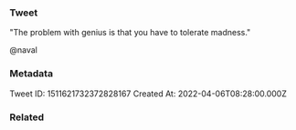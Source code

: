 ### Tweet
"The problem with genius is that you have to tolerate madness."

@naval

### Metadata
Tweet ID: 1511621732372828167
Created At: 2022-04-06T08:28:00.000Z

### Related

